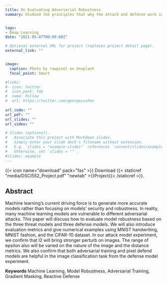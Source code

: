 ```yaml
---
title: On Evaluating Adversarial Robustness
summary: Studied the principles that why the attack and defense work in a certain problem setup and showed the advantages and disadvantages of different defense models.


tags:
- Deep Learning
date: "2021-05-07T00:00:00Z"

# Optional external URL for project (replaces project detail page).
external_link: ""


image:
  caption: Photo by rawpixel on Unsplash
  focal_point: Smart

#links:
#- icon: twitter
#  icon_pack: fab
#  name: Follow
#  url: https://twitter.com/georgecushen
  
url_code: ""
url_pdf: ""
url_slides: ""
url_video: ""

# Slides (optional).
#   Associate this project with Markdown slides.
#   Simply enter your slide deck's filename without extension.
#   E.g. `slides = "example-slides"` references `content/slides/example-slides.md`.
#   Otherwise, set `slides = ""`.
#slides: example
---
```


{{< icon name="download" pack="fas" >}} Download {{< staticref "media/DSCI552_Project.pdf" "newtab" >}}Project{{< /staticref >}}.

## Abstract

Machine learning’s current driving force is to generate more accurate models rather than focusing on models’ security and robustness. In reality, many machine learning models are vulnerable to different adversarial attacks. This paper will discuss how to evaluate model robustness based on the three threat models and three defense models. We will also introduce evaluation metrics and give numerical examples using MNIST handwriting, MNIST fashion, and the CIFAR-10 dataset. In our attack model experiment, we confirm that l2 will bring stronger perturb on images. The range of epsilon also will be varied on the nature of the image and the distance metrics. We also confirm that both adversarial training and pixel defend models are helpful in the image classification task from the defense model experiment.


**Keywords** Machine Learning, Model Robustness, Adversarial Training, Gradient Masking, Reactive Defense


